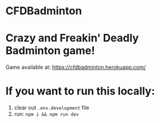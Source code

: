 # CFDBadminton
# Crazy and Freakin' Deadly Badminton game!

Game available at: https://cfdbadminton.herokuapp.com/

# If you want to run this locally:
1. clear out `.env.development` file
2.  run:  `npm i && npm run dev`
